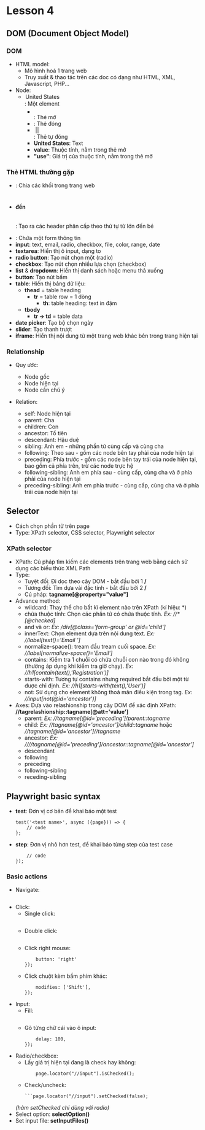# Lesson 4

## DOM (Document Object Model)

### DOM
- HTML model:
    - Mô hình hoá 1 trang web
    - Truy xuất & thao tác trên các doc có dạng như HTML, XML, Javascript, PHP... 
- Node:
    - **<option value="usa">United States</option>**: Một element
        - **<option>**: Thẻ mở 
        - **</option>**: Thẻ đóng 
        - **<img/>** || **<br>**: Thẻ tự đóng
        - **United States**: Text 
        - **value**: Thuộc tính, nằm trong thẻ mở
        - **"use"**: Giá trị của thuộc tính, nằm trong thẻ mở
    
### Thẻ HTML thường gặp
- **<div>**: Chia các khối trong trang web
- **<h1></h1> đến <h6></h6>**: Tạo ra các header phân cấp theo thứ tự từ lớn đến bé
- **<form></form>**: Chứa một form thông tin
- **input**: text, email, radio, checkbox, file, color, range, date
- **textarea**: Hiển thị ô input, dạng to
- **radio button**: Tạo nút chọn một (radio)
- **checkbox**: Tạo nút chọn nhiều lựa chọn (checkbox)
- **list** & **dropdown**: Hiển thị danh sách hoặc menu thả xuống
- **button**: Tạo nút bấm
- **table**: Hiển thị bảng dữ liệu: 
    - **thead** = table heading 
        - **tr** = table row = 1 dòng
            - **th**: table heading: text in đậm
    - **tbody**
        - **tr -> td** = table data
- **date picker**: Tạo bộ chọn ngày 
- **slider**: Tạo thanh trượt
- **iframe**: Hiển thị nội dung từ một trang web khác bên trong trang hiện tại

### Relationship 
- Quy ước: 
    - Node gốc
    - Node hiện tại
    - Node cần chú ý

- Relation: 
    - self: Node hiện tại 
    - parent: Cha 
    - children: Con
    - ancestor: Tổ tiên
    - descendant: Hậu duệ
    - sibling: Anh em - những phần tử cùng cấp và cùng cha
    - following: Theo sau - gồm các node bên tay phải của node hiện tại
    - preceding: Phía trước - gồm các node bên tay trái của node hiện tại, bao gồm cả phía trên, trừ các node trực hệ
    - following-sibling: Anh em phía sau - cùng cấp, cùng cha và ở phía phải của node hiện tại 
    - preceding-sibling: Anh em phía trước - cùng cấp, cùng cha và ở phía trái của node hiện tại 

## Selector
- Cách chọn phần tử trên page 
- Type: XPath selector, CSS selector, Playwright selector

### XPath selector
- XPath: Cú pháp tìm kiếm các elements trên  trang web bằng cách sử dụng các biểu thức XML Path
- Type: 
    - Tuyệt đối: Đi dọc theo cây DOM - bắt đầu bởi 1 **/**
    - Tương đối: Tìm dựa vài đặc tính - bắt đầu bởi 2 **/**
    - Cú pháp: **tagname[@property="value"]**
- Advance method: 
    - wildcard: Thay thế cho bất kì element nào trên XPath (kí hiệu: *)
    - chứa thuộc tính: Chọn các phần tử có chứa thuộc tính. _Ex: //*[@checked]_
    - and và or: _Ex: /div[@class='form-group' or @id='child']_
    - innerText: Chọn element dựa trên nội dung text. _Ex: //label[text()='Email ']_
    - normalize-space(): tream đầu tream cuối space. _Ex: //label[normalize-space()='Email']_
    - contains: Kiểm tra 1 chuỗi có chứa chuỗi con nào trong đó không (thường áp dụng khi kiểm tra giờ chạy). _Ex: //h1[contain(text(),'Registration')]_ 
    - starts-with: Tương tự contains nhưng required bắt đầu bởi một từ được chỉ định. _Ex: //h1[starts-with(text(),'User')]_
    - not: Sử dụng cho element không thoả mãn điều kiện trong tag. _Ex: //input[not(@id='ancestor')]_
- Axes: Dựa vào relashionship trong cây DOM để xác định XPath: **//tagrelashionship::tagname[@att='value']**
    - parent: _Ex: //tagname[@id='preceding']/parent::tagname_ 
    - child: _Ex: //tagname[@id='ancestor']/child::tagname_ hoặc _//tagname[@id='ancestor']//tagname_
    - ancestor: _Ex: ////tagname[@id='preceding']/ancestor::tagname[@id='ancestor']_ 
    - descendant
    - following
    - preceding
    - following-sibling
    - receding-sibling


## Playwright basic syntax
- **test**: Đơn vị cơ bản để khai báo một test
    ```import { test } from '@playwright/test';
    test('<test name>', async ({page})) => {
        // code
    };
- **step**: Đơn vị nhỏ hơn test, để khai báo từng step của test case 
    ```await test.step('Step name', async () => {
        // code
    });

### Basic actions
- Navigate:
    ```await page.goto('<link>');
- Click: 
    - Single click: 
        ```await page.locator("//button").click();
    - Double click: 
        ```await page.locator("//button").dblclick();
    - Click right mouse: 
        ```page.locator("//button").click({
            button: 'right'
        });
    - Click chuột kèm bấm phím khác: 
        ```page.locator("//button").click({
            modifies: ['Shift'],
        });
- Input: 
    - Fill: 
        ```page.locator("//input").fill("Playwright Viet Nam");
    - Gõ từng chữ cái vào ô input: 
        ```page.locator("//input").pressSequentially("Playwright Viet Nam", {
            delay: 100,
        });
- Radio/checkbox: 
    - Lấy giá trị hiện tại đang là check hay không:
        ```const isChecked = 
            page.locator("//input").isChecked();
    - Check/uncheck:
        ```page.locator("//input").check();
        ```page.locator("//input").setChecked(false);
    _(hàm setChecked chỉ dùng với radio)_
- Select option: **selectOption()**
- Set input file: **setInputFiles()**

